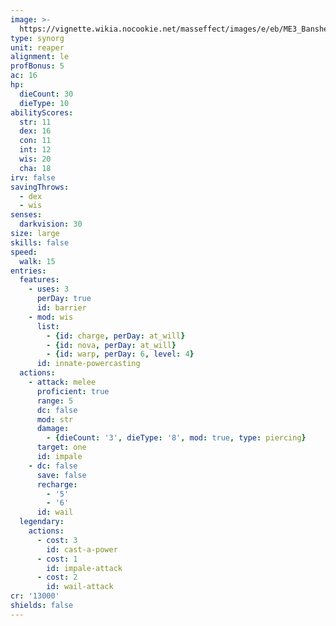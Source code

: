 ```yaml
---
image: >-
  https://vignette.wikia.nocookie.net/masseffect/images/e/eb/ME3_Banshee.png/revision/latest/scale-to-width-down/548?cb=20120319210941
type: synorg
unit: reaper
alignment: le
profBonus: 5
ac: 16
hp:
  dieCount: 30
  dieType: 10
abilityScores:
  str: 11
  dex: 16
  con: 11
  int: 12
  wis: 20
  cha: 18
irv: false
savingThrows:
  - dex
  - wis
senses:
  darkvision: 30
size: large
skills: false
speed:
  walk: 15
entries:
  features:
    - uses: 3
      perDay: true
      id: barrier
    - mod: wis
      list:
        - {id: charge, perDay: at_will}
        - {id: nova, perDay: at_will}
        - {id: warp, perDay: 6, level: 4}
      id: innate-powercasting
  actions:
    - attack: melee
      proficient: true
      range: 5
      dc: false
      mod: str
      damage:
        - {dieCount: '3', dieType: '8', mod: true, type: piercing}
      target: one
      id: impale
    - dc: false
      save: false
      recharge:
        - '5'
        - '6'
      id: wail
  legendary:
    actions:
      - cost: 3
        id: cast-a-power
      - cost: 1
        id: impale-attack
      - cost: 2
        id: wail-attack
cr: '13000'
shields: false
---
```

